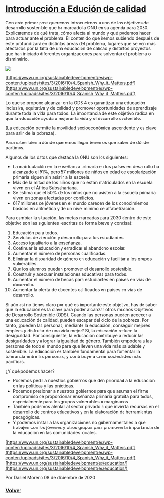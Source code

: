# [Introducción a Edución de calidad](https://javier-dlap.github.io/EducacionDeCalidad/pages/Introudccion)

Con este primer post queremos introducirnos a uno de los objetivos de desarrollo sostenible que ha marcado la ONU en su agenda para 2030. Explicaremos de qué trata, cómo afecta al mundo y qué podemos hacer para actuar ante el problema. El contenido que iremos subiendo después de este profundizará en distintas áreas del problema, lugares que se ven más afectados por la falta de una educación de calidad y distintos proyectos que han iniciado diferentes organizaciones para solventar el problema o disminuirlo.

![](https://javier-dlap.github.io/EducacionDeCalidad/images/EducacionDeCalidad.jpg)

[https://www.un.org/sustainabledevelopment/es/wp-content/uploads/sites/3/2016/10/4_Spanish_Why_it_Matters.pdf](https://www.un.org/sustainabledevelopment/es/wp-content/uploads/sites/3/2016/10/4_Spanish_Why_it_Matters.pdf)

Lo que se propone alcanzar en la ODS 4 es garantizar una educación inclusiva, equitativa y de calidad y promover oportunidades de aprendizaje durante toda la vida para todos.
La importancia de este objetivo radica en que la educación ayuda a mejorar la vida y el desarrollo sostenible.

(La educación permite la movilidad socioeconómica ascendente y es clave para salir de la pobreza).

Para saber bien a dónde queremos llegar tenemos que saber de dónde partimos.

Algunos de los datos que destaca la ONU son los siguientes:
- La matriculación en la enseñanza primaria en los países en desarrollo ha alcanzado el 91%, pero 57 millones de niños en edad de escolarización primaria siguen sin asistir a la escuela.
- Más de la mitad de los niños que no están matriculados en la escuela viven en el África Subsahariana.
- Se estima que el 50% de los niños que no asisten a la escuela primaria viven en zonas afectadas por conflictos.
- 617 millones de jóvenes en el mundo carecen de los conocimientos básicos en aritmética y de un nivel mínimo de alfabetización.

Para cambiar la situación, las metas marcadas para 2030 dentro de este objetivo son las siguientes (escritas de forma breve y concisa):
1. Educación para todos.
2. Servicios de atención y desarrollo para los estudiantes.
3. Acceso igualitario a la enseñanza.
4. Continuar la educación y erradicar el abandono escolar.
5. Aumentar el número de personas cualificadas.
6. Eliminar la disparidad de género en educación y facilitar a los grupos vulnerables.
7. Que los alumnos puedan promover el desarrollo sostenible.
8. Construir y adecuar instalaciones educativas para todos.
9. Aumentar el número de becas para estudiantes en países en vías de desarrollo.
10. Aumentar la oferta de docentes calificados en países en vías de desarrollo.

Si aún así no tienes claro por qué es importante este objetivo, has de saber que la educación es la clave para poder alcanzar otros muchos Objetivos de Desarrollo Sostenible (ODS). Cuando las personas pueden acceder a una educación de calidad, pueden escapar del ciclo de la pobreza. Por tanto, ¿pueden las personas, mediante la educación, conseguir mejores empleos y disfrutar de una vida mejor? Sí, la educación reduce la desigualdad. Por consiguiente, la educación contribuye a reducir las desigualdades y a lograr la igualdad de género. También empodera a las personas de todo el mundo para que lleven una vida más saludable y sostenible. La educación es también fundamental para fomentar la tolerancia entre las personas, y contribuye a crear sociedades más pacíficas.

¿Y qué podemos hacer?
- Podemos pedir a nuestros gobiernos que den prioridad a la educación en las políticas y las prácticas.
- Podemos presionar a nuestros gobiernos para que asuman el firme compromiso de proporcionar enseñanza primaria gratuita para todos, especialmente para los grupos vulnerables o marginados.
- También podemos alentar al sector privado a que invierta recursos en el desarrollo de centros educativos y en la elaboración de herramientas pedagógicas.
- Y podemos instar a las organizaciones no gubernamentales a que trabajen con los jóvenes y otros grupos para promover la importancia de la educación en las comunidades locales.

[https://www.un.org/sustainabledevelopment/es/wp-content/uploads/sites/3/2016/10/4_Spanish_Why_it_Matters.pdf](https://www.un.org/sustainabledevelopment/es/wp-content/uploads/sites/3/2016/10/4_Spanish_Why_it_Matters.pdf)
[https://www.un.org/sustainabledevelopment/es/education/](https://www.un.org/sustainabledevelopment/es/education/)

Por Daniel Moreno 08 de diciembre de 2020

### [Volver](https://javier-dlap.github.io/EducacionDeCalidad/) 